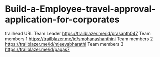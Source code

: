 # Build-a-Employee-travel-approval-application-for-corporates
trailhead URL
Team Leader https://trailblazer.me/id/prasanth047
Team members 1 https://trailblazer.me/id/smohanashanthini
Team members 2 https://trailblazer.me/id/mjeevabharathi
Team members 3 https://trailblazer.me/id/pagas7
